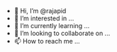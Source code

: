 - 👋 Hi, I’m @rajapid
- 👀 I’m interested in ...
- 🌱 I’m currently learning ...
- 💞️ I’m looking to collaborate on ...
- 📫 How to reach me ...

<!---
rajapid/rajapid is a ✨ special ✨ repository because its `README.md` (this file) appears on your GitHub profile.
You can click the Preview link to take a look at your changes.
--->
